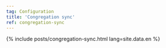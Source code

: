 ```yaml
---
tag: Configuration
title: 'Congregation sync'
ref: congregation-sync
---
```


{% include posts/congregation-sync.html lang=site.data.en %}
